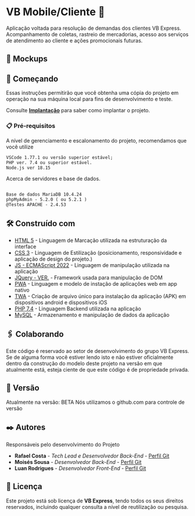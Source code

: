 # VB Mobile/Cliente  🚚 

Aplicação voltada para resolução de demandas dos clientes VB Express. Acompanhamento de coletas, rastreio de mercadorias, acesso aos serviços de atendimento ao cliente
e ações promocionais futuras.
## 📱  Mockups

## 🚀 Começando

Essas instruções permitirão que você obtenha uma cópia do projeto em operação na sua máquina local para fins de desenvolvimento e teste.

Consulte **[Implantação](#-implanta%C3%A7%C3%A3o)** para saber como implantar o projeto.

### 📋 Pré-requisitos

A nível de gerenciamento e escalonamento do projeto, recomendamos que você utilize

```
VSCode 1.77.1 ou versão superior estável;
PHP ver. 7.4 ou superior estável.
Node.js ver 18.15 
```
Acerca de servidores e base de dados.

```

Base de dados MariaDB 10.4.24
phpMyAdmin - 5.2.0 ( ou 5.2.1 )
@Testes APACHE - 2.4.53
```

 

## 🛠️ Construído com

* [HTML 5](https://www.w3schools.com/html/) - Linguagem de Marcação utilizada na estruturação da interface
* [CSS 3](https://www.w3schools.com/css/css_intro.asp) - Linguagem de Estilização (posicionamento, responsividade e aplicação de design do projeto.)
* [JS - ECMAScript 2022](https://262.ecma-international.org/) - Linguagem de manipulação utilizada na aplicação
* [JQuery - VER.](https://jquery.com/) - Framework usada para manipulação de DOM
* [PWA](https://web.dev/progressive-web-apps/) - Linguagem e modelo de instação de aplicações web em app nativo
* [TWA](https://developer.android.com/reference/androidx/browser/trusted/TrustedWebActivityIntentBuilder) - Criação de arquivo único para instalação da aplicação (APK) em dispositivos android e dispositivos iOS
* [PHP 7.4](https://www.php.net/downloads) - Linguagem Backend utilizada na aplicação
* [MySQL](https://www.mysql.com/) - Armazenamento e manipulação de dados da aplicação

## 🖇️ Colaborando

Este código é reservado ao setor de desenvolvimento do grupo VB Express. Se de alguma forma você estiver lendo isto e não estiver oficialmente dentro da construção do modelo
deste projeto na versão em que atualmente está, esteja ciente de que este código é de propriedade privada.

## 📌 Versão
Atualmente na versão: BETA
Nós utilizamos o github.com para controle de versão

## ✒️ Autores

Responsáveis pelo desenvolvimento do Projeto

* **Rafael Costa** - *Tech Lead e Desenvolvedor Back-End* - [Perfil Git](https://github.com/R-Rafael-Costa)
* **Moisés Sousa** - *Desenvolvedor Back-End* - [Perfil Git](https://github.com/sousam02)
* **Luan Rodrigues** - *Desenvolvedor Front-End* - [Perfil Git](https://github.com/luancostar)


## 📄 Licença

Este projeto está sob licença de **VB Express**, tendo todos os seus direitos reservados, incluindo qualquer consulta a nível de reutilização ou pesquisa.

 
